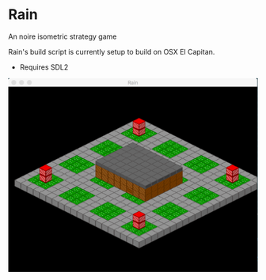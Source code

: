 # Rain
An noire isometric strategy game

Rain's build script is currently setup to
build on OSX El Capitan.

* Requires SDL2

![Rain Visual Demo](simple_house.png)

